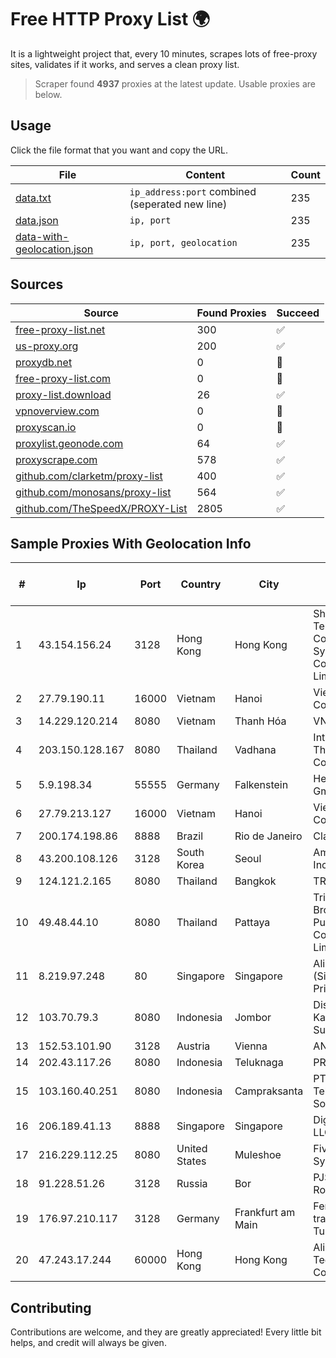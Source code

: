 
# Free HTTP Proxy List 🌍

It is a lightweight project that, every 10 minutes, scrapes lots of free-proxy sites, validates if it works, and serves a clean proxy list.


> Scraper found **4937** proxies at the latest update. Usable proxies are below.

## Usage

Click the file format that you want and copy the URL.


|File|Content|Count|
|----|-------|-----|
|[data.txt](https://raw.githubusercontent.com/themiralay/Proxy-List-World/master/data.txt)|`ip_address:port` combined (seperated new line)|235|
|[data.json](https://raw.githubusercontent.com/themiralay/Proxy-List-World/master/data.json)|`ip, port`|235|
|[data-with-geolocation.json](https://raw.githubusercontent.com/themiralay/Proxy-List-World/master/data-with-geolocation.json)|`ip, port, geolocation`|235|

## Sources

|Source|Found Proxies|Succeed|
|------|-------------|-------|
|[free-proxy-list.net](https://free-proxy-list.net)|300|✅|
|[us-proxy.org](https://www.us-proxy.org)|200|✅|
|[proxydb.net](http://proxydb.net)|0|🚫|
|[free-proxy-list.com](https://free-proxy-list.com/?page=&port=&type%5B%5D=http&type%5B%5D=https&up_time=0&search=Search)|0|🚫|
|[proxy-list.download](https://www.proxy-list.download/HTTP)|26|✅|
|[vpnoverview.com](https://vpnoverview.com/privacy/anonymous-browsing/free-proxy-servers)|0|🚫|
|[proxyscan.io](https://www.proxyscan.io)|0|🚫|
|[proxylist.geonode.com](https://proxylist.geonode.com/api/proxy-list?limit=300&page=1&sort_by=lastChecked&sort_type=desc&protocols=http,https)|64|✅|
|[proxyscrape.com](https://api.proxyscrape.com/v2/?request=displayproxies&protocol=http&timeout=10000&country=all&ssl=all&anonymity=all)|578|✅|
|[github.com/clarketm/proxy-list](https://raw.githubusercontent.com/clarketm/proxy-list/master/proxy-list-raw.txt)|400|✅|
|[github.com/monosans/proxy-list](https://raw.githubusercontent.com/monosans/proxy-list/main/proxies/http.txt)|564|✅|
|[github.com/TheSpeedX/PROXY-List](https://raw.githubusercontent.com/TheSpeedX/PROXY-List/master/http.txt)|2805|✅|


## Sample Proxies With Geolocation Info

|#|Ip|Port|Country|City|Internet Service Provider|
|-|--|----|-------|----|-------------------------|
|1|43.154.156.24|3128|Hong Kong|Hong Kong|Shenzhen Tencent Computer Systems Company Limited|
|2|27.79.190.11|16000|Vietnam|Hanoi|Viettel Corporation|
|3|14.229.120.214|8080|Vietnam|Thanh Hóa|VNPT|
|4|203.150.128.167|8080|Thailand|Vadhana|Internet Thailand Company Ltd|
|5|5.9.198.34|55555|Germany|Falkenstein|Hetzner Online GmbH|
|6|27.79.213.127|16000|Vietnam|Hanoi|Viettel Corporation|
|7|200.174.198.86|8888|Brazil|Rio de Janeiro|Claro S.A|
|8|43.200.108.126|3128|South Korea|Seoul|Amazon.com, Inc.|
|9|124.121.2.165|8080|Thailand|Bangkok|TRUEBB|
|10|49.48.44.10|8080|Thailand|Pattaya|Triple T Broadband Public Company Limited|
|11|8.219.97.248|80|Singapore|Singapore|Alibaba Cloud (Singapore) Private Limited|
|12|103.70.79.3|8080|Indonesia|Jombor|Diskominfo Kabupaten Sukoharjo|
|13|152.53.101.90|3128|Austria|Vienna|ANXHOLDING2|
|14|202.43.117.26|8080|Indonesia|Teluknaga|PRIMELINK|
|15|103.160.40.251|8080|Indonesia|Campraksanta|PT Wistel Teknologi Solusi|
|16|206.189.41.13|8888|Singapore|Singapore|DigitalOcean, LLC|
|17|216.229.112.25|8080|United States|Muleshoe|Five Area Systems, LLC|
|18|91.228.51.26|3128|Russia|Bor|PJSC Rostelecom|
|19|176.97.210.117|3128|Germany|Frankfurt am Main|Ferdinand Zink trading as Tube-Hosting|
|20|47.243.17.244|60000|Hong Kong|Hong Kong|Alibaba (US) Technology Co., Ltd.|



## Contributing

Contributions are welcome, and they are greatly appreciated! Every
little bit helps, and credit will always be given.

